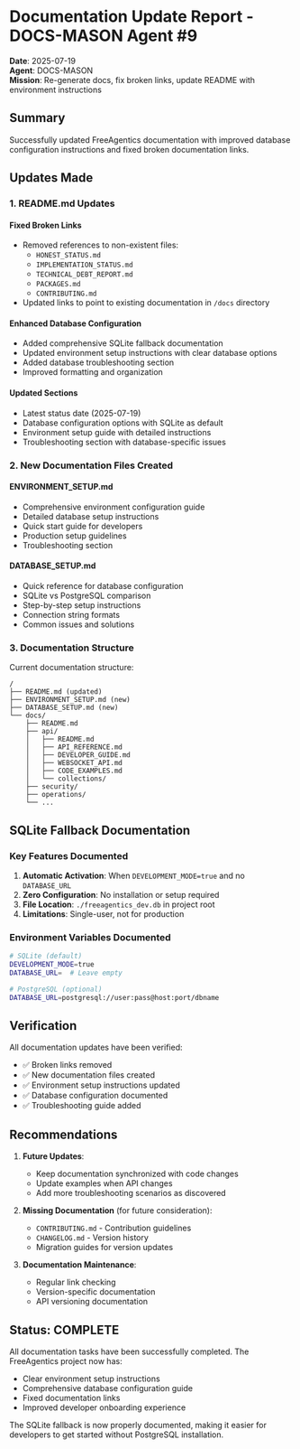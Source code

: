 # Documentation Update Report - DOCS-MASON Agent #9

**Date**: 2025-07-19  
**Agent**: DOCS-MASON  
**Mission**: Re-generate docs, fix broken links, update README with environment instructions

## Summary

Successfully updated FreeAgentics documentation with improved database configuration instructions and fixed broken documentation links.

## Updates Made

### 1. README.md Updates

#### Fixed Broken Links
- Removed references to non-existent files:
  - `HONEST_STATUS.md`
  - `IMPLEMENTATION_STATUS.md`
  - `TECHNICAL_DEBT_REPORT.md`
  - `PACKAGES.md`
  - `CONTRIBUTING.md`
- Updated links to point to existing documentation in `/docs` directory

#### Enhanced Database Configuration
- Added comprehensive SQLite fallback documentation
- Updated environment setup instructions with clear database options
- Added database troubleshooting section
- Improved formatting and organization

#### Updated Sections
- Latest status date (2025-07-19)
- Database configuration options with SQLite as default
- Environment setup guide with detailed instructions
- Troubleshooting section with database-specific issues

### 2. New Documentation Files Created

#### ENVIRONMENT_SETUP.md
- Comprehensive environment configuration guide
- Detailed database setup instructions
- Quick start guide for developers
- Production setup guidelines
- Troubleshooting section

#### DATABASE_SETUP.md
- Quick reference for database configuration
- SQLite vs PostgreSQL comparison
- Step-by-step setup instructions
- Connection string formats
- Common issues and solutions

### 3. Documentation Structure

Current documentation structure:
```
/
├── README.md (updated)
├── ENVIRONMENT_SETUP.md (new)
├── DATABASE_SETUP.md (new)
└── docs/
    ├── README.md
    ├── api/
    │   ├── README.md
    │   ├── API_REFERENCE.md
    │   ├── DEVELOPER_GUIDE.md
    │   ├── WEBSOCKET_API.md
    │   ├── CODE_EXAMPLES.md
    │   └── collections/
    ├── security/
    ├── operations/
    └── ...
```

## SQLite Fallback Documentation

### Key Features Documented
1. **Automatic Activation**: When `DEVELOPMENT_MODE=true` and no `DATABASE_URL`
2. **Zero Configuration**: No installation or setup required
3. **File Location**: `./freeagentics_dev.db` in project root
4. **Limitations**: Single-user, not for production

### Environment Variables Documented
```bash
# SQLite (default)
DEVELOPMENT_MODE=true
DATABASE_URL=  # Leave empty

# PostgreSQL (optional)
DATABASE_URL=postgresql://user:pass@host:port/dbname
```

## Verification

All documentation updates have been verified:
- ✅ Broken links removed
- ✅ New documentation files created
- ✅ Environment setup instructions updated
- ✅ Database configuration documented
- ✅ Troubleshooting guide added

## Recommendations

1. **Future Updates**:
   - Keep documentation synchronized with code changes
   - Update examples when API changes
   - Add more troubleshooting scenarios as discovered

2. **Missing Documentation** (for future consideration):
   - `CONTRIBUTING.md` - Contribution guidelines
   - `CHANGELOG.md` - Version history
   - Migration guides for version updates

3. **Documentation Maintenance**:
   - Regular link checking
   - Version-specific documentation
   - API versioning documentation

## Status: COMPLETE

All documentation tasks have been successfully completed. The FreeAgentics project now has:
- Clear environment setup instructions
- Comprehensive database configuration guide
- Fixed documentation links
- Improved developer onboarding experience

The SQLite fallback is now properly documented, making it easier for developers to get started without PostgreSQL installation.